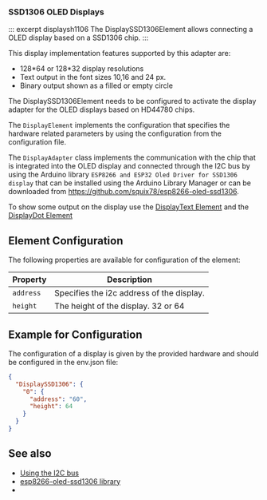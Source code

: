 ### SSD1306 OLED Displays
 
::: excerpt displaysh1106
The DisplaySSD1306Element allows connecting a OLED display based on a SSD1306 chip.
:::

This display implementation features supported by this adapter are:

* 128\*64 or 128\*32 display resolutions
* Text output in the font sizes 10,16 and 24 px.
* Binary output shown as a filled or empty circle

The DisplaySSD1306Element needs to be configured to activate the display adapter for the OLED
displays based on HD44780 chips.

The `DisplayElement` implements the configuration that specifies the hardware related parameters by using the configuration from the configuration file.

The `DisplayAdapter` class implements the communication with the chip that is integrated into the OLED display and connected through the I2C bus by using the Arduino library `ESP8266 and ESP32 Oled Driver for SSD1306 display` that can be installed using the Arduino Library Manager or can be downloaded from
<https://github.com/squix78/esp8266-oled-ssd1306>.

To show some output on the display use the [DisplayText Element](/elements/displaytext) and the [DisplayDot Element](/elements/displaydot)

## Element Configuration

The following properties are available for configuration of the element:

| Property  | Description                               |
| --------- | ----------------------------------------- |
| `address` | Specifies the i2c address of the display. |
| `height`  | The height of the display. 32 or 64       |


## Example for Configuration

The configuration of a display is given by the provided hardware and should be configured in the env.json file:

```JSON
{
  "DisplaySSD1306": {
    "0": {
      "address": "60",
      "height": 64
    }
  }
}
```



## See also

* [Using the I2C bus](/i2c.md)
* [esp8266-oled-ssd1306 library](https://github.com/squix78/esp8266-oled-ssd1306)
* 